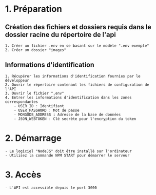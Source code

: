 # 1. Préparation
## Création des fichiers et dossiers requis dans le dossier racine du répertoire de l'api
    1. Créer un fichier .env en se basant sur le modèle ".env exemple"
    2. Créer un dossier "images"
## Informations d'identification
    1. Récupérer les informations d'identification fournies par le développeur
    2. Ouvrir le répertoire contenant les fichiers de configuration de l'API
    3. Ouvrir le fichier ".env"
    4. Entrer les informations d'identification dans les zones correspondantes
        - USER_ID : Identifiant
        - USER_PASSWORD : Mot de passe
        - MONGODB_ADDRESS : Adresse de la base de données
        - JSON_WEBTOKEN : Clé secrète pour l'encryption du token


# 2. Démarrage
    - Le logiciel "NodeJS" doit être installé sur l'ordinateur
    - Utilisez la commande NPM START pour démarrer le serveur

# 3. Accès
    - L'API est accessible depuis le port 3000